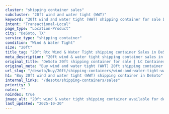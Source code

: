 ```yaml
---
cluster: "shipping container sales"
subcluster: "20ft wind and water tight (WWT)"
keyword: "20ft wind and water tight (WWT) shipping container for sale DeSoto, TX"
intent: "Transactional-Local"
page_type: "Location-Product"
city: "DeSoto, TX"
service_type: "shipping container"
condition: "Wind & Water Tight"
size: "20ft"
title_tag: "20ft Rtc Wind & Water Tight shipping container Sales in DeSoto | LC Container"
meta_description: "20ft wind & water tight shipping container sales in DeSoto. Fast delivery, competitive pricing. Serving shipping containers area. Quote ID: 1IZ. Call (214) 524-4168 for your free quote today."
original_title: "DeSoto 20ft shipping container for sale | LC Container"
original_meta: "Buy wind and water tight (WWT) 20ft shipping container sale with local delivery in DeSoto, TX. LC Container — local Since 2003. Request a fast quote today."
url_slug: "/desoto/buy/20ft/shipping-containers/wind-and-water-tight-wwt"
h1: "Buy 20ft wind and water tight (WWT) shipping container in DeSoto"
internal_links: "/desoto/shipping-containers/sales"
priority: 3
notes: ""
noindex: true
image_alt: "20ft wind & water tight shipping container available for delivery in DeSoto"
last_updated: "2025-10-20"
---
```


<!-- TODO: Add unique city/inventory copy, images, and internal links here. -->
